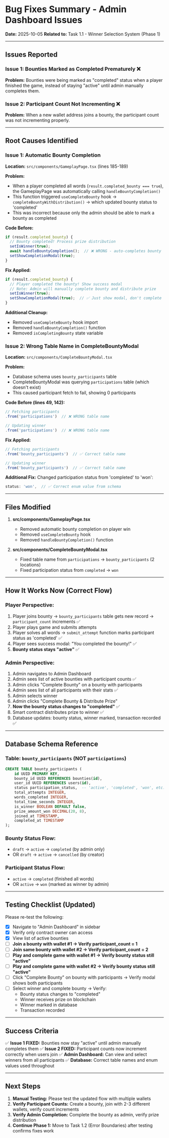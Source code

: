 # Bug Fixes Summary - Admin Dashboard Issues

**Date:** 2025-10-05
**Related to:** Task 1.1 - Winner Selection System (Phase 1)

---

## Issues Reported

### Issue 1: Bounties Marked as Completed Prematurely ❌
**Problem:** Bounties were being marked as "completed" status when a player finished the game, instead of staying "active" until admin manually completes them.

### Issue 2: Participant Count Not Incrementing ❌
**Problem:** When a new wallet address joins a bounty, the participant count was not incrementing properly.

---

## Root Causes Identified

### Issue 1: Automatic Bounty Completion
**Location:** `src/components/GameplayPage.tsx` (lines 185-189)

**Problem:**
- When a player completed all words (`result.completed_bounty === true`), the GameplayPage was automatically calling `handleBountyCompletion()`
- This function triggered `useCompleteBounty` hook → `completeBountyWithDistribution()` → which updated bounty status to 'completed'
- This was incorrect because only the admin should be able to mark a bounty as completed

**Code Before:**
```typescript
if (result.completed_bounty) {
  // Bounty completed! Process prize distribution
  setIsWinner(true);
  await handleBountyCompletion();  // ❌ WRONG - auto-completes bounty
  setShowCompletionModal(true);
}
```

**Fix Applied:**
```typescript
if (result.completed_bounty) {
  // Player completed the bounty! Show success modal
  // Note: Admin will manually complete bounty and distribute prize
  setIsWinner(true);
  setShowCompletionModal(true);  // ✅ Just show modal, don't complete bounty
}
```

**Additional Cleanup:**
- Removed `useCompleteBounty` hook import
- Removed `handleBountyCompletion()` function
- Removed `isCompletingBounty` state variable

### Issue 2: Wrong Table Name in CompleteBountyModal
**Location:** `src/components/CompleteBountyModal.tsx`

**Problem:**
- Database schema uses `bounty_participants` table
- CompleteBountyModal was querying `participations` table (which doesn't exist)
- This caused participant fetch to fail, showing 0 participants

**Code Before (lines 49, 142):**
```typescript
// Fetching participants
.from('participations')  // ❌ WRONG table name

// Updating winner
.from('participations')  // ❌ WRONG table name
```

**Fix Applied:**
```typescript
// Fetching participants
.from('bounty_participants')  // ✅ Correct table name

// Updating winner
.from('bounty_participants')  // ✅ Correct table name
```

**Additional Fix:**
Changed participation status from 'completed' to 'won':
```typescript
status: 'won',  // ✅ Correct enum value from schema
```

---

## Files Modified

1. **src/components/GameplayPage.tsx**
   - Removed automatic bounty completion on player win
   - Removed `useCompleteBounty` hook
   - Removed `handleBountyCompletion()` function

2. **src/components/CompleteBountyModal.tsx**
   - Fixed table name from `participations` → `bounty_participants` (2 locations)
   - Fixed participation status from `completed` → `won`

---

## How It Works Now (Correct Flow)

### Player Perspective:
1. Player joins bounty → `bounty_participants` table gets new record → `participant_count` increments ✅
2. Player plays game and submits attempts
3. Player solves all words → `submit_attempt` function marks participant status as 'completed' ✅
4. Player sees success modal: "You completed the bounty!" ✅
5. **Bounty status stays "active"** ✅

### Admin Perspective:
1. Admin navigates to Admin Dashboard
2. Admin sees list of active bounties with participant counts ✅
3. Admin clicks "Complete Bounty" on a bounty with participants
4. Admin sees list of all participants with their stats ✅
5. Admin selects winner
6. Admin clicks "Complete Bounty & Distribute Prize"
7. **Now the bounty status changes to "completed"** ✅
8. Smart contract distributes prize to winner ✅
9. Database updates: bounty status, winner marked, transaction recorded ✅

---

## Database Schema Reference

### Table: `bounty_participants` (NOT `participations`)
```sql
CREATE TABLE bounty_participants (
    id UUID PRIMARY KEY,
    bounty_id UUID REFERENCES bounties(id),
    user_id UUID REFERENCES users(id),
    status participation_status,  -- 'active', 'completed', 'won', etc.
    total_attempts INTEGER,
    words_completed INTEGER,
    total_time_seconds INTEGER,
    is_winner BOOLEAN DEFAULT false,
    prize_amount_won DECIMAL(20, 8),
    joined_at TIMESTAMP,
    completed_at TIMESTAMP
);
```

### Bounty Status Flow:
- `draft` → `active` → `completed` (by admin only)
- OR `draft` → `active` → `cancelled` (by creator)

### Participant Status Flow:
- `active` → `completed` (finished all words)
- OR `active` → `won` (marked as winner by admin)

---

## Testing Checklist (Updated)

Please re-test the following:

- [x] Navigate to "Admin Dashboard" in sidebar
- [x] Verify only contract owner can access
- [x] View list of active bounties
- [ ] **Join a bounty with wallet #1 → Verify participant_count = 1**
- [ ] **Join same bounty with wallet #2 → Verify participant_count = 2**
- [ ] **Play and complete game with wallet #1 → Verify bounty status still "active"**
- [ ] **Play and complete game with wallet #2 → Verify bounty status still "active"**
- [ ] Click "Complete Bounty" on bounty with participants → Verify modal shows both participants
- [ ] Select winner and complete bounty → Verify:
  - Bounty status changes to "completed"
  - Winner receives prize on blockchain
  - Winner marked in database
  - Transaction recorded

---

## Success Criteria

✅ **Issue 1 FIXED:** Bounties now stay "active" until admin manually completes them
✅ **Issue 2 FIXED:** Participant counts now increment correctly when users join
✅ **Admin Dashboard:** Can view and select winners from all participants
✅ **Database:** Correct table names and enum values used throughout

---

## Next Steps

1. **Manual Testing:** Please test the updated flow with multiple wallets
2. **Verify Participant Counts:** Create a bounty, join with 2-3 different wallets, verify count increments
3. **Verify Admin Completion:** Complete the bounty as admin, verify prize distribution
4. **Continue Phase 1:** Move to Task 1.2 (Error Boundaries) after testing confirms fixes work
